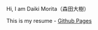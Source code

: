 Hi, I am Daiki Morita（森田大樹）

This is my resume - [Github Pages](https://daikimorita.github.io/resume/)
